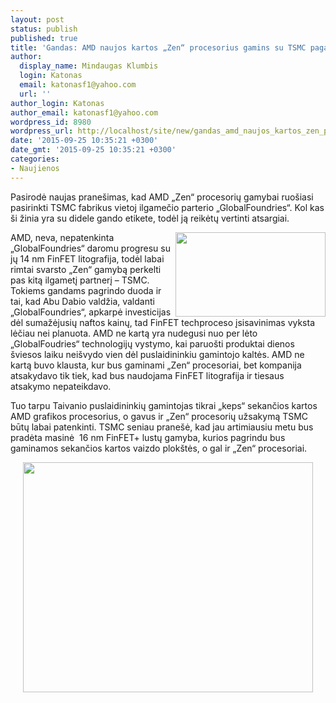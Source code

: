 ```yaml
---
layout: post
status: publish
published: true
title: 'Gandas: AMD naujos kartos „Zen“ procesorius gamins su TSMC pagalba'
author:
  display_name: Mindaugas Klumbis
  login: Katonas
  email: katonasf1@yahoo.com
  url: ''
author_login: Katonas
author_email: katonasf1@yahoo.com
wordpress_id: 8980
wordpress_url: http://localhost/site/new/gandas_amd_naujos_kartos_zen_procesorius_gamins_su_tsmc_pagalba/
date: '2015-09-25 10:35:21 +0300'
date_gmt: '2015-09-25 10:35:21 +0300'
categories:
- Naujienos
---
```

<p>
	Pasirodė naujas prane&scaron;imas, kad AMD &bdquo;Zen&ldquo; procesorių gamybai ruo&scaron;iasi pasirinkti TSMC fabrikus vietoj ilgamečio parterio &bdquo;GlobalFoundries&ldquo;. Kol kas &scaron;i žinia yra su didele gando etikete, todėl ją reikėtų vertinti atsargiai.</p>
<p>
	<a href="http://technews.lt/userfiles/AMD-Simpe-Zen-Scalable.jpg"><img alt="" src="http://technews.lt/userfiles/AMD-Simpe-Zen-Scalable.jpg" style="width: 240px; height: 135px; float: right;" /></a>AMD, neva, nepatenkinta &bdquo;GlobalFoundries&ldquo; daromu progresu su jų 14 nm FinFET litografija, todėl labai rimtai svarsto &bdquo;Zen&ldquo; gamybą perkelti pas kitą ilgametį partnerį &ndash; TSMC. Tokiems gandams pagrindo duoda ir tai, kad Abu Dabio valdžia, valdanti &bdquo;GlobalFoundries&ldquo;, apkarpė investicijas dėl sumažėjusių naftos kainų, tad FinFET techproceso įsisavinimas vyksta lėčiau nei planuota. AMD ne kartą yra nudegusi nuo per lėto &bdquo;GlobalFoudries&ldquo; technologijų vystymo, kai paruo&scaron;ti produktai dienos &scaron;viesos laiku nei&scaron;vydo vien dėl puslaidininkiu gamintojo kaltės. AMD ne kartą buvo klausta, kur bus gaminami &bdquo;Zen&ldquo; procesoriai, bet kompanija atsakydavo tik tiek, kad bus naudojama FinFET litografija ir tiesaus atsakymo nepateikdavo.</p>
<p>
	Tuo tarpu Taivanio puslaidininkių gamintojas tikrai &bdquo;keps&ldquo; sekančios kartos AMD grafikos procesorius, o gavus ir &bdquo;Zen&ldquo; procesorių užsakymą TSMC būtų labai patenkinti. TSMC seniau prane&scaron;ė, kad jau artimiausiu metu bus pradėta masinė &nbsp;16 nm FinFET+ lustų gamyba, kurios pagrindu bus gaminamos sekančios kartos vaizdo plok&scaron;tės, o gal ir &bdquo;Zen&ldquo; procesoriai.</p>
<p style="text-align: center;">
	<a href="http://technews.lt/userfiles/gf1.jpg"><img alt="" src="http://technews.lt/userfiles/gf1.jpg" style="width: 464px; height: 368px;" /></a></p>
